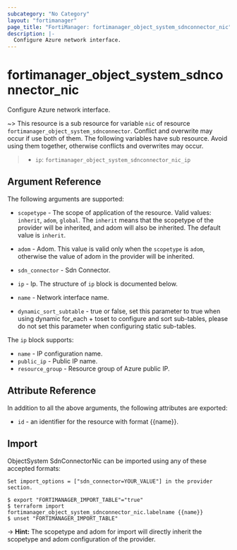 ```yaml
---
subcategory: "No Category"
layout: "fortimanager"
page_title: "FortiManager: fortimanager_object_system_sdnconnector_nic"
description: |-
  Configure Azure network interface.
---
```


# fortimanager_object_system_sdnconnector_nic
Configure Azure network interface.

~> This resource is a sub resource for variable `nic` of resource `fortimanager_object_system_sdnconnector`. Conflict and overwrite may occur if use both of them.
The following variables have sub resource. Avoid using them together, otherwise conflicts and overwrites may occur.
>- `ip`: `fortimanager_object_system_sdnconnector_nic_ip`



## Argument Reference


The following arguments are supported:

* `scopetype` - The scope of application of the resource. Valid values: `inherit`, `adom`, `global`. The `inherit` means that the scopetype of the provider will be inherited, and adom will also be inherited. The default value is `inherit`.
* `adom` - Adom. This value is valid only when the `scopetype` is `adom`, otherwise the value of adom in the provider will be inherited.
* `sdn_connector` - Sdn Connector.

* `ip` - Ip. The structure of `ip` block is documented below.
* `name` - Network interface name.
* `dynamic_sort_subtable` - true or false, set this parameter to true when using dynamic for_each + toset to configure and sort sub-tables, please do not set this parameter when configuring static sub-tables.

The `ip` block supports:

* `name` - IP configuration name.
* `public_ip` - Public IP name.
* `resource_group` - Resource group of Azure public IP.


## Attribute Reference

In addition to all the above arguments, the following attributes are exported:
* `id` - an identifier for the resource with format {{name}}.

## Import

ObjectSystem SdnConnectorNic can be imported using any of these accepted formats:
```
Set import_options = ["sdn_connector=YOUR_VALUE"] in the provider section.

$ export "FORTIMANAGER_IMPORT_TABLE"="true"
$ terraform import fortimanager_object_system_sdnconnector_nic.labelname {{name}}
$ unset "FORTIMANAGER_IMPORT_TABLE"
```
-> **Hint:** The scopetype and adom for import will directly inherit the scopetype and adom configuration of the provider.
